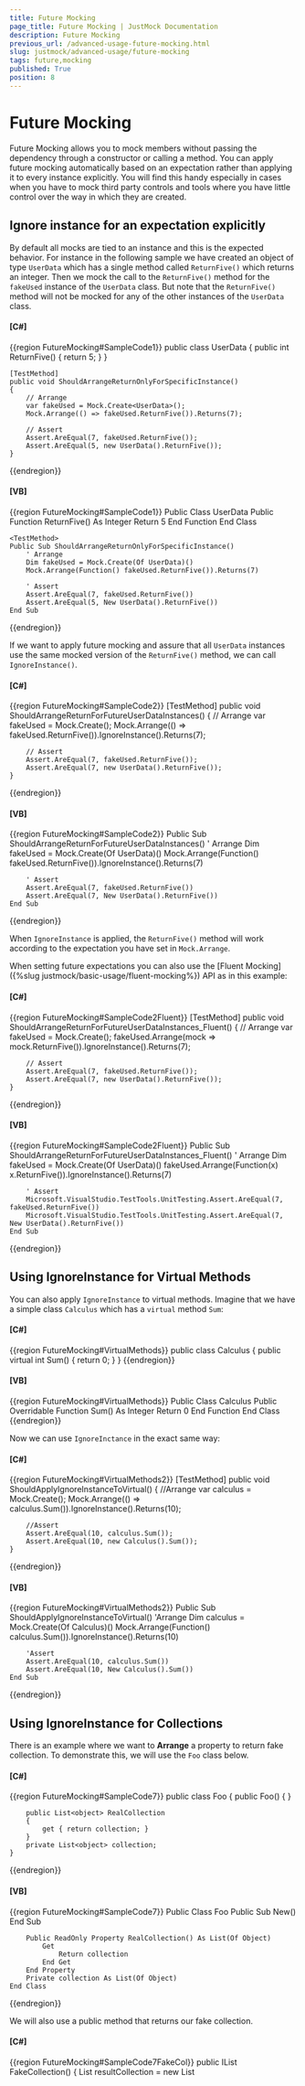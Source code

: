 ```yaml
---
title: Future Mocking
page_title: Future Mocking | JustMock Documentation
description: Future Mocking
previous_url: /advanced-usage-future-mocking.html
slug: justmock/advanced-usage/future-mocking
tags: future,mocking
published: True
position: 8
---
```


# Future Mocking

Future Mocking allows you to mock members without passing the dependency through a constructor or calling a method. You can apply future mocking automatically based on an expectation rather than applying it to every instance explicitly. You will find this handy especially in cases when you have to mock third party controls and tools where you have little control over the way in which they are created.

## Ignore instance for an expectation explicitly

By default all mocks are tied to an instance and this is the expected behavior. For instance in the following sample we have created an object of type `UserData` which has a single method called `ReturnFive()` which returns an integer. Then we mock the call to the `ReturnFive()` method for the `fakeUsed` instance of the `UserData` class. But note that the `ReturnFive()` method will not be mocked for any of the other instances of the `UserData` class.

  #### __[C#]__

  {{region FutureMocking#SampleCode1}}
    public class UserData
    {
        public int ReturnFive()
        {
            return 5;
        }
    }

    [TestMethod]
    public void ShouldArrangeReturnOnlyForSpecificInstance()
    {
        // Arrange
        var fakeUsed = Mock.Create<UserData>();
        Mock.Arrange(() => fakeUsed.ReturnFive()).Returns(7);

        // Assert
        Assert.AreEqual(7, fakeUsed.ReturnFive());
        Assert.AreEqual(5, new UserData().ReturnFive());    
    }
  {{endregion}}

  #### __[VB]__

  {{region FutureMocking#SampleCode1}}
    Public Class UserData
        Public Function ReturnFive() As Integer
            Return 5
        End Function
    End Class

    <TestMethod>
    Public Sub ShouldArrangeReturnOnlyForSpecificInstance()
        ' Arrange
        Dim fakeUsed = Mock.Create(Of UserData)()
        Mock.Arrange(Function() fakeUsed.ReturnFive()).Returns(7)

        ' Assert
        Assert.AreEqual(7, fakeUsed.ReturnFive())
        Assert.AreEqual(5, New UserData().ReturnFive())
    End Sub
  {{endregion}}

If we want to apply future mocking and assure that all `UserData` instances use the same mocked version of the `ReturnFive()` method, we can call `IgnoreInstance()`.

  #### __[C#]__

  {{region FutureMocking#SampleCode2}}
    [TestMethod]
    public void ShouldArrangeReturnForFutureUserDataInstances()
    {
        // Arrange
        var fakeUsed = Mock.Create<UserData>();
        Mock.Arrange(() => fakeUsed.ReturnFive()).IgnoreInstance().Returns(7);

        // Assert
        Assert.AreEqual(7, fakeUsed.ReturnFive());
        Assert.AreEqual(7, new UserData().ReturnFive());
    }
  {{endregion}}

  #### __[VB]__

  {{region FutureMocking#SampleCode2}}
    <TestMethod>
    Public Sub ShouldArrangeReturnForFutureUserDataInstances()
        ' Arrange
        Dim fakeUsed = Mock.Create(Of UserData)()
        Mock.Arrange(Function() fakeUsed.ReturnFive()).IgnoreInstance().Returns(7)

        ' Assert
        Assert.AreEqual(7, fakeUsed.ReturnFive())
        Assert.AreEqual(7, New UserData().ReturnFive())
    End Sub
  {{endregion}}

When `IgnoreInstance` is applied, the `ReturnFive()` method will work according to the expectation you have set in `Mock.Arrange`.

When setting future expectations you can also use the [Fluent Mocking]({%slug justmock/basic-usage/fluent-mocking%}) API as in this example:

  #### __[C#]__

  {{region FutureMocking#SampleCode2Fluent}}
    [TestMethod]
    public void ShouldArrangeReturnForFutureUserDataInstances_Fluent()
    {
        // Arrange
        var fakeUsed = Mock.Create<UserData>();
        fakeUsed.Arrange(mock => mock.ReturnFive()).IgnoreInstance().Returns(7);

        // Assert
        Assert.AreEqual(7, fakeUsed.ReturnFive());
        Assert.AreEqual(7, new UserData().ReturnFive());
    }
  {{endregion}}

  #### __[VB]__

  {{region FutureMocking#SampleCode2Fluent}}
    <TestMethod>
    Public Sub ShouldArrangeReturnForFutureUserDataInstances_Fluent()
        ' Arrange
        Dim fakeUsed = Mock.Create(Of UserData)()
        fakeUsed.Arrange(Function(x) x.ReturnFive()).IgnoreInstance().Returns(7)

        ' Assert
        Microsoft.VisualStudio.TestTools.UnitTesting.Assert.AreEqual(7, fakeUsed.ReturnFive())
        Microsoft.VisualStudio.TestTools.UnitTesting.Assert.AreEqual(7, New UserData().ReturnFive())
    End Sub
  {{endregion}}


## Using IgnoreInstance for Virtual Methods

You can also apply `IgnoreInstance` to virtual methods. Imagine that we have a simple class `Calculus` which has a `virtual` method `Sum`:

  #### __[C#]__

  {{region FutureMocking#VirtualMethods}}
    public class Calculus
    {
        public virtual int Sum()
        {
            return 0;
        }
    }
  {{endregion}}

  #### __[VB]__

  {{region FutureMocking#VirtualMethods}}
    Public Class Calculus
        Public Overridable Function Sum() As Integer
            Return 0
        End Function
    End Class
  {{endregion}}

Now we can use `IgnoreInctance` in the exact same way:

  #### __[C#]__

  {{region FutureMocking#VirtualMethods2}}
    [TestMethod]
    public void ShouldApplyIgnoreInstanceToVirtual()
    {
        //Arrange
        var calculus = Mock.Create<Calculus>();
        Mock.Arrange(() => calculus.Sum()).IgnoreInstance().Returns(10);

        //Assert
        Assert.AreEqual(10, calculus.Sum());
        Assert.AreEqual(10, new Calculus().Sum());
    }
  {{endregion}}

  #### __[VB]__

  {{region FutureMocking#VirtualMethods2}}
    <TestMethod>
    Public Sub ShouldApplyIgnoreInstanceToVirtual()
        'Arrange
        Dim calculus = Mock.Create(Of Calculus)()
        Mock.Arrange(Function() calculus.Sum()).IgnoreInstance().Returns(10)

        'Assert
        Assert.AreEqual(10, calculus.Sum())
        Assert.AreEqual(10, New Calculus().Sum())
    End Sub
  {{endregion}}


## Using IgnoreInstance for Collections

There is an example where we want to __Arrange__ a property to return fake collection. To demonstrate this, we will use the `Foo` class below.

  #### __[C#]__

  {{region FutureMocking#SampleCode7}}
    public class Foo
    {
        public Foo()
        {
        }

        public List<object> RealCollection
        {
            get { return collection; }
        }
        private List<object> collection;
    }
  {{endregion}}

  #### __[VB]__

  {{region FutureMocking#SampleCode7}}
    Public Class Foo
        Public Sub New()
        End Sub

        Public ReadOnly Property RealCollection() As List(Of Object)
            Get
                Return collection
            End Get
        End Property
        Private collection As List(Of Object)
    End Class
  {{endregion}}

We will also use a public method that returns our fake collection.

  #### __[C#]__

  {{region FutureMocking#SampleCode7FakeCol}}
    public IList<object> FakeCollection()
    {
        List<object> resultCollection = new List<object>();

        resultCollection.Add("asd");
        resultCollection.Add(123);
        resultCollection.Add(true);

        return resultCollection;
    }
  {{endregion}}

  #### __[VB]__

  {{region FutureMocking#SampleCode7FakeCol}}
    Public Function FakeCollection() As IList(Of Object)
        Dim resultCollection As New List(Of Object)()

        resultCollection.Add("asd")
        resultCollection.Add(123)
        resultCollection.Add(True)

        Return resultCollection
    End Function
  {{endregion}}

This is how the test will look like:

  #### __[C#]__

  {{region FutureMocking#SampleCode7Test}}
    [TestMethod]
    public void ShouldReturnFakeCollectionForFutureCall()
    {
        var fooMocked = Mock.Create<Foo>();

        var expectedCollection = FakeCollection();

        // Arrange
        Mock.Arrange(() => fooMocked.RealCollection).IgnoreInstance().ReturnsCollection(expectedCollection);

        // Act
        var actualArrangedCollection = fooMocked.RealCollection;
        var actualUnArrangedCollection = new Foo().RealCollection;

        // Assert
        // Asserting for the arranged instance
        Assert.AreEqual(expectedCollection.Count, actualArrangedCollection.Count);
        Assert.AreEqual(expectedCollection.FirstOrDefault(), actualArrangedCollection.FirstOrDefault());

        // Asserting for a new unarranged instance
        Assert.AreEqual(expectedCollection.Count, actualUnArrangedCollection.Count);
        Assert.AreEqual(expectedCollection.FirstOrDefault(), actualUnArrangedCollection.FirstOrDefault());
    }
  {{endregion}}

  #### __[VB]__

  {{region FutureMocking#SampleCode7Test}}
    <TestMethod>
    Public Sub ShouldReturnFakeCollectionForFutureCall()
        Dim fooMocked = Mock.Create(Of Foo)()

        Dim expectedCollection = FakeCollection()

        ' Arrange
        Mock.Arrange(Function() fooMocked.RealCollection).IgnoreInstance().ReturnsCollection(expectedCollection)

        ' Act
        Dim actualArrangedCollection = fooMocked.RealCollection
        Dim actualUnArrangedCollection = New Foo().RealCollection

        ' Assert
        ' Asserting for the arranged instance
        Assert.AreEqual(expectedCollection.Count, actualArrangedCollection.Count)
        Assert.AreEqual(expectedCollection.FirstOrDefault(), actualArrangedCollection.FirstOrDefault())

        ' Asserting for a new unarranged instance
        Assert.AreEqual(expectedCollection.Count, actualUnArrangedCollection.Count)
        Assert.AreEqual(expectedCollection.FirstOrDefault(), actualUnArrangedCollection.FirstOrDefault())
    End Sub
  {{endregion}}

You can see that the test logic is the same as in the previous tests with the only difference that you are returning a collection this time.

## Future Constructor Mocking

With JustMock you are even able to future mock the constructor of an instance. Let`s assume we have the following class:

  #### __[C#]__

  {{region FutureMocking#SampleCodeFutureCtorMocking}}
    public class FooWithNotImplementedConstructor
    {
        public FooWithNotImplementedConstructor()
        {
            throw new NotImplementedException();
        }
    }
  {{endregion}}

  #### __[VB]__

  {{region FutureMocking#SampleCodeFutureCtorMocking}}
    Public Class FooWithNotImplementedConstructor
        Public Sub New()
            Throw New NotImplementedException()
        End Sub
    End Class
  {{endregion}}

We can easily arrange its constructor like this:

  #### __[C#]__

  {{region FutureMocking#SampleCodeFutureCtorMockingTest}}
    [TestMethod]
    public void ShouldMockConstructorForFutureInstances()
    {
        // Arrange
        Mock.Arrange(() => new FooWithNotImplementedConstructor()).DoNothing(); // Directly arranging the constructor

        // Act
        var myNewInstance = new FooWithNotImplementedConstructor(); // This will not throw an exception

        // Assert
        Assert.IsNotNull(myNewInstance);
        Assert.IsInstanceOfType(myNewInstance, typeof(FooWithNotImplementedConstructor));
    }
  {{endregion}}

  #### __[VB]__

  {{region FutureMocking#SampleCodeFutureCtorMockingTest}}
    <TestMethod>
    Public Sub ShouldMockConstructorForFutureInstances()
        ' Arrange
        Mock.Arrange(Function() New FooWithNotImplementedConstructor()).DoNothing() ' Directly arranging the constructor

        ' Act
        Dim myNewInstance = New FooWithNotImplementedConstructor() ' This will not throw an exception

        ' Assert
        Assert.IsNotNull(myNewInstance)
        Assert.IsInstanceOfType(myNewInstance, GetType(FooWithNotImplementedConstructor))
    End Sub
  {{endregion}}

This will apply __DoNothing__ to the constructor of every new instance of type `FooWithNotImplementedConstructor` called during the test method.

## Mocking the New Operator

With JustMock you can arrange a return value for a new object creation. Let's assume we have the following class:

  #### __[C#]__

  {{region FutureMocking#SampleCodeNewObjMocking}}
    public class FooWithProp
    {
        public string MyProp { get; set; }
    }

    public FooWithProp GetNewInstance()
    {
        return new FooWithProp();
    }
  {{endregion}}

  #### __[VB]__

  {{region FutureMocking#SampleCodeNewObjMocking}}
    Public Class FooWithProp
        Public Property MyProp As String
    End Class

    Public Function GetNewInstance() As FooWithProp
        Return New FooWithProp()
    End Function
  {{endregion}}

We can easily arrange each new instance of the `FooWithProp` class, to return a predefined object of the same type:

  #### __[C#]__

  {{region FutureMocking#SampleCodeNewObjMockingTest}}
    [TestMethod]
    public void ShouldReturnNewObjectForFutureInstances()
    {
        // Arrange
        var testObj = new FooWithProp() { MyProp = "Test" };

        // Directly arranging the expression to return our predefined object
        Mock.Arrange(() => new FooWithProp()).Returns(testObj); 

        // Act
        var myNewInstance = GetNewInstance();

        // Assert
        Assert.IsNotNull(myNewInstance);
        Assert.IsInstanceOfType(myNewInstance, typeof(FooWithProp));
        // Assert that the returned instance is equal to the predefined
        Assert.AreEqual("Test", myNewInstance.MyProp);
    }
  {{endregion}}

  #### __[VB]__

  {{region FutureMocking#SampleCodeNewObjMockingTest}}
    <TestMethod>
    Public Sub ShouldReturnNewObjectForFutureInstances()
        ' Arrange
        Dim testObj = New FooWithProp()
        testObj.MyProp = "Test"

        ' Directly arranging the expression to return our predefined object
        Mock.Arrange(Function() New FooWithProp()).Returns(testObj)

        ' Act
        Dim myNewInstance = GetNewInstance()

        ' Assert
        Assert.IsNotNull(myNewInstance)
        Assert.IsInstanceOfType(myNewInstance, GetType(FooWithProp))
        ' Assert that the returned instance is equal to the predefined
        Assert.AreEqual("Test", myNewInstance.MyProp)
    End Sub
  {{endregion}}

This will work for each new instance of the `FooWithProp` type outside the test method. Still, it applies only for code, executed under the test context.

## Future Mocking Across Threads

Future mocking across all threads is an unsafe operation because it may compromise the stability of the testing framework. Arrangements that ignore the instance are valid only for the current thread by default. To make an arrangement that ignores the instance valid on all threads, add the .OnAllThreads() clause to the arrangement: 

  #### __[C#]__

  {{region }}
    Mock.Arrange(() => new DBContext()).DoNothing().OnAllThreads();
  {{endregion}}
  
  #### __[VB]__
  
  {{region }}
    Mock.Arrange(Function() New DBContext()).DoNothing().OnAllThreads()
  {{endregion}}

## Advanced Example

Let's see a UI example where we have a form. Based on some action against the form, it raises an event which needs to be handled in a specific way, therefore in the unit test we want to assert the expected value of the handler execution.

  #### __[C#]__

  {{region FutureMocking#SampleCode3}}
    public Form()
    {
      InitializeComponent();
    
      this.service = new EntryService();
    
      service.Saved += new EventHandler<EntrySavedEventArgs>(service_Saved);
    }
  {{endregion}}

  #### __[VB]__

  {{region FutureMocking#SampleCode3}}
    Public Sub New()
        InitializeComponent()
        Me.service = New EntryService()
        service.Saved += New EventHandler(Of EntrySavedEventArgs)(service_Saved)
    End Sub
  {{endregion}}

Imagine that we have defined an `EntryService` the purpose of which is to save some entries to a database when the user has made any changes. For instance, we can have a button on the form and when the user is finished editing the entries pressing this button will trigger a call to the following method:

  #### __[C#]__

  {{region FutureMocking#SampleCode4}}
    public void SaveToDatabase(string value)
    {
      try
      {
        this.service.Save(value);
      }
      catch (DuplicateEntryException ex)
      {
        MessageBox.Show("Entry Duplicated " + ex.DuplicatedValue);
      }
    }
  {{endregion}}

  #### __[VB]__

  {{region FutureMocking#SampleCode4}}
    Public Sub SaveToDatabase(ByVal value As String)
        Try
            Me.service.Save(value)
        Catch ex As DuplicateEntryException
            MessageBox.Show("Entry Duplicated " & ex.DuplicatedValue)
        End Try
    End Sub
  {{endregion}}

Here is the handler for the `service.Saved` event:

  #### __[C#]__	

  {{region FutureMocking#SampleCode5}}
    public void service_Saved(object sender, EntrySavedEventArgs e)
    {
      this.label1.Text = "Saved string : " + e.EntryValue;
    }
  {{endregion}}

  #### __[VB]__

  {{region FutureMocking#SampleCode5}}
    Public Sub service_Saved(ByVal sender As Object, ByVal e As EntrySavedEventArgs)
        Me.label1.Text = "Saved string : " & e.EntryValue
    End Sub
  {{endregion}}

Next, is a simple test using [MSpec](https://codebetter.com/aaronjensen/2008/05/08/introducing-machine-specifications-or-mspec-for-short/) where we have created an event handler which will receive as an argument the value which was passed to the `service.Save` call in the `SaveToDatabase` method.

  #### __[C#]__
  
  {{region FutureMocking#SampleCode6}}
    [Subject(typeof(Form))]
    public class when_save_to_database_is_invoked_on_form
    {
        Establish context = () =>
        {
            IEntryService serviceMock = Mock.Create<EntryService>();
            Mock.Arrange(() => serviceMock.Save(valueToSave)).Raises(() => serviceMock.Saved += null, new EntrySavedEventArgs(valueToSave));
        };
    
        private Because of = () =>
        {
            sut = new Form();
            sut.SaveToDatabase(valueToSave);
        };
    
        private It should_assert_that_label_contains_expected_valueToSave = () =>
            sut.label1.Text.ShouldEqual("Saved string : " + valueToSave);
    
        static Form sut;
        const string valueToSave = "Raise Event";
    }
  {{endregion}}

  #### __[VB]__

  {{region FutureMocking#SampleCode6}}
    <Subject(GetType(Form))>
    Public Class when_save_to_database_is_invoked_on_form
        Private context As Establish = Function()
                                          Dim serviceMock As IEntryService = Mock.Create(Of EntryService)()
                                          Mock.Arrange(Function() serviceMock.Save(valueToSave)).Raises(Function() CSharpImpl.__Assign(serviceMock.Saved, Nothing), New EntrySavedEventArgs(valueToSave))
                                      End Function

        Private [of] As Because = Function()
                                      sut = New Form()
                                      sut.SaveToDatabase(valueToSave)
                                  End Function

        Private should_assert_that_label_contains_expected_valueToSave As It = Function() sut.label1.Text.ShouldEqual("Saved string : " & valueToSave)
        Shared sut As Form
        Const valueToSave As String = "Raise Event"

        Private Class CSharpImpl
            <Obsolete("Please refactor calling code to use normal Visual Basic assignment")>
            Shared Function __Assign(Of T)(ByRef target As T, value As T) As T
                target = value
                Return value
            End Function
        End Class
    End Class
  {{endregion}}

Here we can see that although no instance is supplied to the target UI class, JustMock picks up the intended setup from the context.

## See Also

 * [Fluent Mocking]({%slug justmock/basic-usage/fluent-mocking%})
